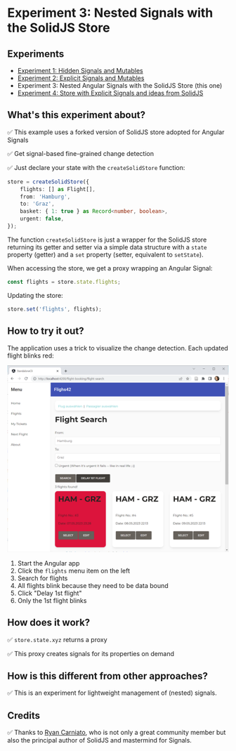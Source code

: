 # Experiment 3: Nested Signals with the SolidJS Store

## Experiments

- [Experiment 1: Hidden Signals and Mutables](https://github.com/manfredsteyer/standalone-example-cli/tree/proxy)
- [Experiment 2: Explicit Signals and Mutables](https://github.com/manfredsteyer/standalone-example-cli/tree/nest)
- Experiment 3: Nested Angular Signals with the SolidJS Store (this one)
- [Experiment 4: Store with Explicit Signals and ideas from SolidJS](https://github.com/manfredsteyer/standalone-example-cli/tree/signal-store)

## What's this experiment about?

✅ This example uses a forked version of SolidJS store adopted for Angular Signals

✅ Get signal-based fine-grained change detection

✅ Just declare your state with the ``createSolidStore`` function:

```typescript
store = createSolidStore({
    flights: [] as Flight[],
    from: 'Hamburg',
    to: 'Graz',
    basket: { 1: true } as Record<number, boolean>,
    urgent: false,
});
```

The function ``createSolidStore`` is just a wrapper for the SolidJS store returning its getter and setter via a simple data structure with a ``state`` property (getter) and a ``set`` property (setter, equivalent to ``setState``). 

When accessing the store, we get a proxy wrapping an Angular Signal:

```typescript
const flights = store.state.flights;
```

Updating the store:

```typescript
store.set('flights', flights);
```

## How to try it out?

The application uses a trick to visualize the change detection. Each updated flight blinks red:

![Updated flights blink](./app.png)

1. Start the Angular app
2. Click the ``flights`` menu item on the left 
3. Search for flights
4. All flights blink because they need to be data bound
5. Click "Delay 1st flight"
6. Only the 1st flight blinks


## How does it work?

✅ ``store.state.xyz`` returns a proxy

✅ This proxy creates signals for its properties on demand


## How is this different from other approaches?

✅ This is an experiment for lightweight management of (nested) signals.


## Credits

✅ Thanks to [Ryan Carniato](https://twitter.com/RyanCarniato), who is not only a great community member but also the principal author of SolidJS and mastermind for Signals.

